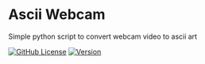# Ascii Webcam
Simple python script to convert webcam video to ascii art

[![GitHub License](https://img.shields.io/github/license/igorkowalczyk/ascii-webcam?style=flat-square&logo=github&color=%2334D058)](https://github.com/igorkowalczyk/ascii-webcam)
[![Version](https://img.shields.io/github/package-json/v/igorkowalczyk/ascii-webcam?style=flat-square&logo=github&color=%2334D058)](https://github.com/igorkowalczyk/ascii-webcam)
